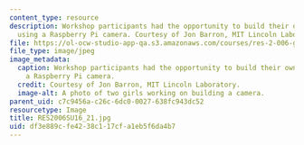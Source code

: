 ```yaml
---
content_type: resource
description: Workshop participants had the opportunity to build their own cameras
  using a Raspberry Pi camera. Courtesy of Jon Barron, MIT Lincoln Laboratory.
file: https://ol-ocw-studio-app-qa.s3.amazonaws.com/courses/res-2-006-girls-who-build-cameras-summer-2016/df3e889cfe4238c117cfa1eb5f6da4b7_RES2006SU16_21.jpg
file_type: image/jpeg
image_metadata:
  caption: Workshop participants had the opportunity to build their own cameras using
    a Raspberry Pi camera.
  credit: Courtesy of Jon Barron, MIT Lincoln Laboratory.
  image-alt: A photo of two girls working on building a camera.
parent_uid: c7c9456a-c26c-6dc0-0027-638fc943dc52
resourcetype: Image
title: RES2006SU16_21.jpg
uid: df3e889c-fe42-38c1-17cf-a1eb5f6da4b7
---
```

